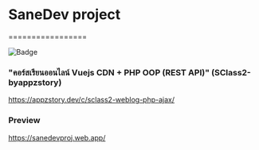 # SaneDev project


=================

![Badge](https://img.shields.io/badge/Bootstap-5-purple?style=plastic&logo=Bootstrap)


### "คอร์สเรียนออนไลน์ Vuejs CDN + PHP OOP (REST API)"  (SClass2-byappzstory)
https://appzstory.dev/c/sclass2-weblog-php-ajax/

### Preview
https://sanedevproj.web.app/

